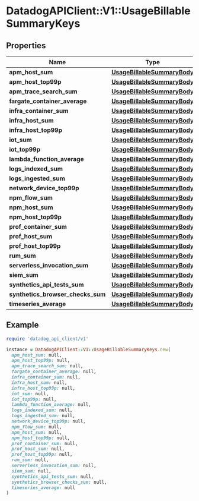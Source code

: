 # DatadogAPIClient::V1::UsageBillableSummaryKeys

## Properties

| Name | Type | Description | Notes |
| ---- | ---- | ----------- | ----- |
| **apm_host_sum** | [**UsageBillableSummaryBody**](UsageBillableSummaryBody.md) |  | [optional] |
| **apm_host_top99p** | [**UsageBillableSummaryBody**](UsageBillableSummaryBody.md) |  | [optional] |
| **apm_trace_search_sum** | [**UsageBillableSummaryBody**](UsageBillableSummaryBody.md) |  | [optional] |
| **fargate_container_average** | [**UsageBillableSummaryBody**](UsageBillableSummaryBody.md) |  | [optional] |
| **infra_container_sum** | [**UsageBillableSummaryBody**](UsageBillableSummaryBody.md) |  | [optional] |
| **infra_host_sum** | [**UsageBillableSummaryBody**](UsageBillableSummaryBody.md) |  | [optional] |
| **infra_host_top99p** | [**UsageBillableSummaryBody**](UsageBillableSummaryBody.md) |  | [optional] |
| **iot_sum** | [**UsageBillableSummaryBody**](UsageBillableSummaryBody.md) |  | [optional] |
| **iot_top99p** | [**UsageBillableSummaryBody**](UsageBillableSummaryBody.md) |  | [optional] |
| **lambda_function_average** | [**UsageBillableSummaryBody**](UsageBillableSummaryBody.md) |  | [optional] |
| **logs_indexed_sum** | [**UsageBillableSummaryBody**](UsageBillableSummaryBody.md) |  | [optional] |
| **logs_ingested_sum** | [**UsageBillableSummaryBody**](UsageBillableSummaryBody.md) |  | [optional] |
| **network_device_top99p** | [**UsageBillableSummaryBody**](UsageBillableSummaryBody.md) |  | [optional] |
| **npm_flow_sum** | [**UsageBillableSummaryBody**](UsageBillableSummaryBody.md) |  | [optional] |
| **npm_host_sum** | [**UsageBillableSummaryBody**](UsageBillableSummaryBody.md) |  | [optional] |
| **npm_host_top99p** | [**UsageBillableSummaryBody**](UsageBillableSummaryBody.md) |  | [optional] |
| **prof_container_sum** | [**UsageBillableSummaryBody**](UsageBillableSummaryBody.md) |  | [optional] |
| **prof_host_sum** | [**UsageBillableSummaryBody**](UsageBillableSummaryBody.md) |  | [optional] |
| **prof_host_top99p** | [**UsageBillableSummaryBody**](UsageBillableSummaryBody.md) |  | [optional] |
| **rum_sum** | [**UsageBillableSummaryBody**](UsageBillableSummaryBody.md) |  | [optional] |
| **serverless_invocation_sum** | [**UsageBillableSummaryBody**](UsageBillableSummaryBody.md) |  | [optional] |
| **siem_sum** | [**UsageBillableSummaryBody**](UsageBillableSummaryBody.md) |  | [optional] |
| **synthetics_api_tests_sum** | [**UsageBillableSummaryBody**](UsageBillableSummaryBody.md) |  | [optional] |
| **synthetics_browser_checks_sum** | [**UsageBillableSummaryBody**](UsageBillableSummaryBody.md) |  | [optional] |
| **timeseries_average** | [**UsageBillableSummaryBody**](UsageBillableSummaryBody.md) |  | [optional] |

## Example

```ruby
require 'datadog_api_client/v1'

instance = DatadogAPIClient::V1::UsageBillableSummaryKeys.new(
  apm_host_sum: null,
  apm_host_top99p: null,
  apm_trace_search_sum: null,
  fargate_container_average: null,
  infra_container_sum: null,
  infra_host_sum: null,
  infra_host_top99p: null,
  iot_sum: null,
  iot_top99p: null,
  lambda_function_average: null,
  logs_indexed_sum: null,
  logs_ingested_sum: null,
  network_device_top99p: null,
  npm_flow_sum: null,
  npm_host_sum: null,
  npm_host_top99p: null,
  prof_container_sum: null,
  prof_host_sum: null,
  prof_host_top99p: null,
  rum_sum: null,
  serverless_invocation_sum: null,
  siem_sum: null,
  synthetics_api_tests_sum: null,
  synthetics_browser_checks_sum: null,
  timeseries_average: null
)
```

